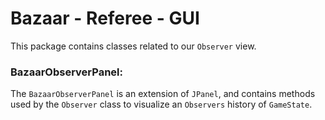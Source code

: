 # Bazaar - Referee - GUI

This package contains classes related to our `Observer` view. 

### BazaarObserverPanel:
The `BazaarObserverPanel` is an extension of `JPanel`, and contains methods used by the `Observer` class to visualize
an `Observers` history of `GameState`.